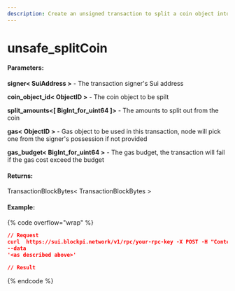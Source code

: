 ```yaml
---
description: Create an unsigned transaction to split a coin object into multiple coins.
---
```


# unsafe\_splitCoin

#### **Parameters:**

**signer< SuiAddress >** - The transaction signer's Sui address&#x20;

**coin\_object\_id< ObjectID >** - The coin object to be spilt&#x20;

**split\_amounts<\[ BigInt\_for\_uint64 ]>** - The amounts to split out from the coin

**gas< ObjectID >** - Gas object to be used in this transaction, node will pick one from the signer's possession if not provided

**gas\_budget< BigInt\_for\_uint64 >** - The gas budget, the transaction will fail if the gas cost exceed the budget&#x20;

#### **Returns:**

TransactionBlockBytes< TransactionBlockBytes >

#### Example:

{% code overflow="wrap" %}
```json
// Request
curl  https://sui.blockpi.network/v1/rpc/your-rpc-key -X POST -H "Content-Type: application/json" 
--data 
'<as described above>'

// Result

```
{% endcode %}
